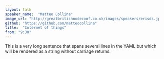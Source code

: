 ```yaml
---
layout: talk
speaker_name:  "Matteo Collina"
image_url: "http://greatbritishnodeconf.co.uk/images/speakers/erisds.jpg"
github: "https://github.com/matteocollina"
title:  "Internet of things"
from: "9:30"
---
```


This is a very long sentence
that spans several lines in the YAML
but which will be rendered as a string
without carriage returns.

